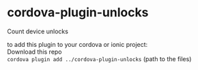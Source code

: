 # cordova-plugin-unlocks
Count device unlocks

to add this plugin to your cordova or ionic project:  
Download this repo  
`cordova plugin add ../cordova-plugin-unlocks` (path to the files)

